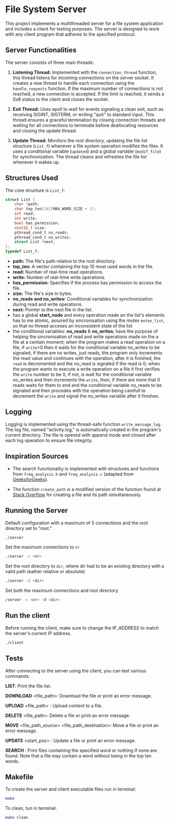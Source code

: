 
# File System Server

This project implements a multithreaded server for a file system application and includes a client for testing purposes. The server is designed to work with any client program that adheres to the specified protocol.

## Server Functionalities

The server consists of three main threads:

1. **Listening Thread:** Implemented with the `connection_thread` function, this thread listens for incoming connections on the server socket. It creates a new thread to handle each connection using the `handle_requests` function. If the maximum number of connections is not reached, a new connection is accepted. If the limit is reached, it sends a 0x8 status to the client and closes the socket.

2. **Exit Thread:** Uses epoll to wait for events signaling a clean exit, such as receiving SIGINT, SIGTERM, or writing "quit" to standard input. This thread ensures a graceful termination by closing connection threads and waiting for all connections to terminate before deallocating resources and closing the update thread.

3. **Update Thread:** Monitors the root directory, updating the file list structure (`List_f`) whenever a file system operation modifies the files. It uses a conditional variable (`updated`) and a global variable (`modif_file`) for synchronization. The thread cleans and refreshes the file list whenever it wakes up.

## Structures Used

The core structure is `List_f`:

```c
struct List {
    char *path;
    char top_ten[10][MAX_WORD_SIZE + 1];
    int read;
    int write;
    bool has_permission;
    uint32_t size;
    pthread_cond_t no_reads;
    pthread_cond_t no_writes;
    struct List *next;
};
typedef List_f;
```

- **path:** The file's path relative to the root directory.
- **top_ten:** A vector containing the top 10 most used words in the file.
- **read:** Number of real-time read operations.
- **write:** Number of real-time write operations.
- **has_permission:** Specifies if the process has permission to access the file.
- **size:** The file's size in bytes.
- **no_reads and no_writes:** Conditional variables for synchronization during read and write operations.
- **next:** Pointer to the next file in the list.
- has a global **start_node** and every operation made an the list's elements has to me atomic, assured by sincronisation using the mutex `mutex_list`, so that no thread acceses an inconsistent state of the list
- the conditional variables: **no_reads** & **no_writes**; have the purpose of helping the sincronisation of read and write operations made on the a file at a centain moment; when the program makes a read operation on a file, if `write`>0 then it waits for the conditional variable no_writes to be signaled, if there are no writes, just reads, the program only increments the read value and continues with the operation, after it is finished, the `read` is decremented and the no_read is signaled if the read is 0; when the program wants to execute a write operation on a file it first verifies the `write` number to be 0, if not, is wait for the conditional variable no_writes and then increments the `write`, then, if there are more that 0 reads waits for them to end and the conditional variable no_reads to be signaled and then procedes with the operation being carefull to decrement the `write` and signal the no_writes variable after it finishes.

## Logging

Logging is implemented using the thread-safe function `write_message_log`. The log file, named "activity.log," is automatically created in the program's current directory. The file is opened with append mode and closed after each log operation to ensure file integrity.

## Inspiration Sources

- The search functionality is implemented with structures and functions from `freq_analysis.h` and `freq_analysis.c` (adapted from [GeeksforGeeks](https://www.geeksforgeeks.org/find-the-k-most-frequent-words-from-a-file/)).

- The function `create_path` is a modified version of the function found at [Stack Overflow](https://stackoverflow.com/questions/2336242/recursive-mkdir-system-call-on-unix) for creating a file and its path simultaneously.

## Running the Server


Default configuration with a maximum of 5 connections and the root directory set to "root."
```bash
./server
```

Set the maximum connections to `nr`
```bash
./server -c <nr>
```

Set the root directory to `dir`, where dir had to be an existing directory with a valid path (eather relative or absolute)
```bash
./server -d <dir>
```
Set both the maximum connections and root directory
```bash
/server -c <nr> -d <dir>
```

## Run the client
Before running the client, make sure to change the IP_ADDRESS to match the server's current IP address.
```bash
./client
```

## Tests
After connecting to the server using the client, you can test various commands:

**LIST**: Print the file list.

**DOWNLOAD** <file_path>: Download the file or print an error message.

**UPLOAD** <file_path> <content>: Upload content to a file.

**DELETE** <file_path>: Delete a file or print an error message.

**MOVE** <file_path_source> <file_path_destination>: Move a file or print an error message.

**UPDATE** <start_poz> <content>: Update a file or print an error message.

**SEARCH** <word>: Print files containing the specified word or nothing if none are found. Note that a file may contain a word without being in the top ten words.

## Makefile
To create the server and client executable files run in terminal:
```bash
make
```
To clean, tun in terminal:
```bash
make clean
```
